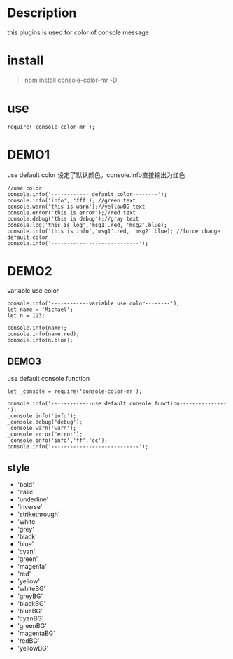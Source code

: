 # Description
this plugins is used for color of console message
# install
> npm install console-color-mr -D

# use
``
require('console-color-mr');
``
# DEMO1
use default color
设定了默认颜色。console.info直接输出为红色
````
//use color
console.info('------------ default color--------');
console.info('info', 'fff'); //green text
console.warn('this is warn');//yellowBG text
console.error('this is error');//red text
console.debug('this is debug');//gray text
console.log('this is log','msg1'.red, 'msg2'.blue);
console.info('this is info','msg1'.red, 'msg2'.blue); //force change default color
console.info('----------------------------');
````
# DEMO2

variable use color
````
console.info('------------variable use color--------');
let name = 'Michael';
let n = 123;

console.info(name);
console.info(name.red);
console.info(n.blue);
````

## DEMO3

use default console function

````
let _console = require('console-color-mr');

console.info('-------------use default console function---------------');
_console.info('info');
_console.debug('debug');
_console.warn('warn');
_console.error('error');
_console.info('info','ff','cc');
console.info('----------------------------');
````

## style
- 'bold'          
- 'italic'        
- 'underline'     
- 'inverse'       
- 'strikethrough' 
- 'white'         
- 'grey'          
- 'black'         
- 'blue'          
- 'cyan'         
- 'green'        
- 'magenta'       
- 'red'           
- 'yellow'        
- 'whiteBG'       
- 'greyBG'
- 'blackBG'      
- 'blueBG'        
- 'cyanBG'        
- 'greenBG'       
- 'magentaBG'     
- 'redBG'        
- 'yellowBG'      